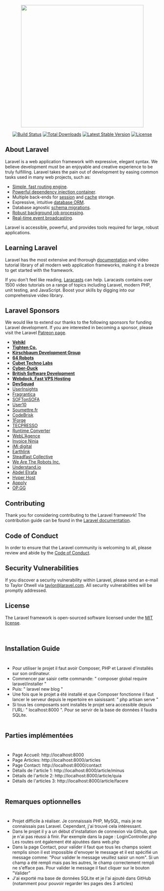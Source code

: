 <p align="center"><img src="https://res.cloudinary.com/dtfbvvkyp/image/upload/v1566331377/laravel-logolockup-cmyk-red.svg" width="400"></p>

<p align="center">
<a href="https://travis-ci.org/laravel/framework"><img src="https://travis-ci.org/laravel/framework.svg" alt="Build Status"></a>
<a href="https://packagist.org/packages/laravel/framework"><img src="https://poser.pugx.org/laravel/framework/d/total.svg" alt="Total Downloads"></a>
<a href="https://packagist.org/packages/laravel/framework"><img src="https://poser.pugx.org/laravel/framework/v/stable.svg" alt="Latest Stable Version"></a>
<a href="https://packagist.org/packages/laravel/framework"><img src="https://poser.pugx.org/laravel/framework/license.svg" alt="License"></a>
</p>

## About Laravel

Laravel is a web application framework with expressive, elegant syntax. We believe development must be an enjoyable and creative experience to be truly fulfilling. Laravel takes the pain out of development by easing common tasks used in many web projects, such as:

- [Simple, fast routing engine](https://laravel.com/docs/routing).
- [Powerful dependency injection container](https://laravel.com/docs/container).
- Multiple back-ends for [session](https://laravel.com/docs/session) and [cache](https://laravel.com/docs/cache) storage.
- Expressive, intuitive [database ORM](https://laravel.com/docs/eloquent).
- Database agnostic [schema migrations](https://laravel.com/docs/migrations).
- [Robust background job processing](https://laravel.com/docs/queues).
- [Real-time event broadcasting](https://laravel.com/docs/broadcasting).

Laravel is accessible, powerful, and provides tools required for large, robust applications.

## Learning Laravel

Laravel has the most extensive and thorough [documentation](https://laravel.com/docs) and video tutorial library of all modern web application frameworks, making it a breeze to get started with the framework.

If you don't feel like reading, [Laracasts](https://laracasts.com) can help. Laracasts contains over 1500 video tutorials on a range of topics including Laravel, modern PHP, unit testing, and JavaScript. Boost your skills by digging into our comprehensive video library.

## Laravel Sponsors

We would like to extend our thanks to the following sponsors for funding Laravel development. If you are interested in becoming a sponsor, please visit the Laravel [Patreon page](https://patreon.com/taylorotwell).

- **[Vehikl](https://vehikl.com/)**
- **[Tighten Co.](https://tighten.co)**
- **[Kirschbaum Development Group](https://kirschbaumdevelopment.com)**
- **[64 Robots](https://64robots.com)**
- **[Cubet Techno Labs](https://cubettech.com)**
- **[Cyber-Duck](https://cyber-duck.co.uk)**
- **[British Software Development](https://www.britishsoftware.co)**
- **[Webdock, Fast VPS Hosting](https://www.webdock.io/en)**
- **[DevSquad](https://devsquad.com)**
- [UserInsights](https://userinsights.com)
- [Fragrantica](https://www.fragrantica.com)
- [SOFTonSOFA](https://softonsofa.com/)
- [User10](https://user10.com)
- [Soumettre.fr](https://soumettre.fr/)
- [CodeBrisk](https://codebrisk.com)
- [1Forge](https://1forge.com)
- [TECPRESSO](https://tecpresso.co.jp/)
- [Runtime Converter](http://runtimeconverter.com/)
- [WebL'Agence](https://weblagence.com/)
- [Invoice Ninja](https://www.invoiceninja.com)
- [iMi digital](https://www.imi-digital.de/)
- [Earthlink](https://www.earthlink.ro/)
- [Steadfast Collective](https://steadfastcollective.com/)
- [We Are The Robots Inc.](https://watr.mx/)
- [Understand.io](https://www.understand.io/)
- [Abdel Elrafa](https://abdelelrafa.com)
- [Hyper Host](https://hyper.host)
- [Appoly](https://www.appoly.co.uk)
- [OP.GG](https://op.gg)

## Contributing

Thank you for considering contributing to the Laravel framework! The contribution guide can be found in the [Laravel documentation](https://laravel.com/docs/contributions).

## Code of Conduct

In order to ensure that the Laravel community is welcoming to all, please review and abide by the [Code of Conduct](https://laravel.com/docs/contributions#code-of-conduct).

## Security Vulnerabilities

If you discover a security vulnerability within Laravel, please send an e-mail to Taylor Otwell via [taylor@laravel.com](mailto:taylor@laravel.com). All security vulnerabilities will be promptly addressed.

## License

The Laravel framework is open-sourced software licensed under the [MIT license](https://opensource.org/licenses/MIT).<br><br><br>

## Installation Guide <br><br>

* Pour utiliser le projet il faut avoir Composer, PHP et Laravel d'installés sur son ordinateur.<br>
* Commencer par saisir cette commande: " composer global require laravel/installer "<br>
* Puis: " laravel new blog "<br>
* Une fois que le projet a été installé et que Composer fonctionne il faut lancer le serveur depuis le repertoire en saisissant: " php artisan serve "<br>
* Si tous les composants sont installés le projet sera accessible depuis l'URL: " localhost:8000 ".
Pour se servir de la base de données il faudra SQLite.<br><br>

## Parties implémentées <br><br>

* Page Accueil: http://localhost:8000<br>
* Page Articles: http://localhost:8000/articles<br>
* Page Contact: http://localhost:8000/contact<br>
* Détails de l'article 1: http://localhost:8000/article/minus<br>
* Détails de l'article 2: http://localhost:8000/article/quia<br>
* Détails de l'articles 3: http://localhost:8000/article/facere<br><br>

## Remarques optionnelles <br><br>

* Projet difficile à réaliser. Je connaissais PHP, MySQL, mais je ne connaissais pas Laravel. Cependant, j'ai trouvé cela intéressant.<br>
* Dans le projet il y a un début d'installation de connexion via Github, que je n'ai pas réussi à finir. Par exemple dans la page : LoginController.php
Les routes ont également été ajoutées dans web.php <br>
* Dans la page Contact, pour valider il faut que tous les champs soient remplis sinon il est impossible d'envoyer le message et il est spécifié un message comme: "Pour valider le message veuillez saisir un nom".
Si un champ a été rempli mais pas les autres, le champ correctement rempli ne s'efface pas.
Pour valider le message il faut cliquer sur le bouton "Valider"<br>
* J'ai exporté ma base de données SQLite et je l'ai ajouté dans GitHub (notamment pour pouvoir regarder les pages des 3 articles)